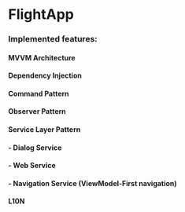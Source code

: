 # FlightApp

### Implemented features:

#### MVVM Architecture
#### Dependency Injection
#### Command Pattern
#### Observer Pattern
#### Service Layer Pattern
####   - Dialog Service
####   - Web Service
####   - Navigation Service (ViewModel-First navigation)
#### L10N
